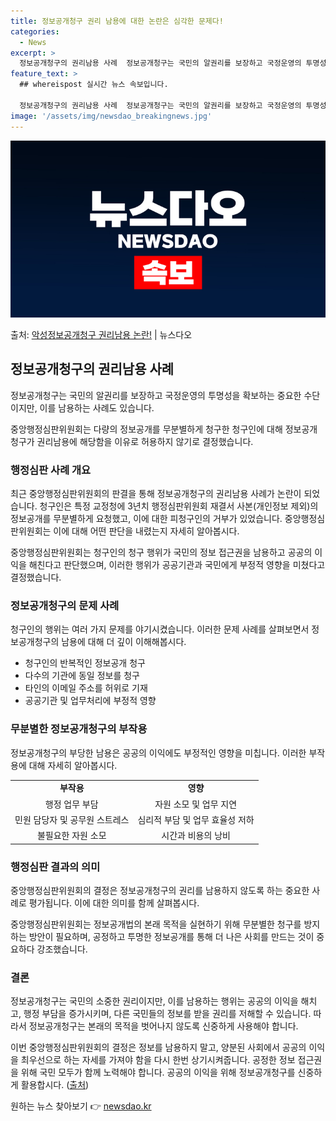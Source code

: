 ```yaml
---
title: 정보공개청구 권리 남용에 대한 논란은 심각한 문제다!
categories:
  - News
excerpt: >
  정보공개청구의 권리남용 사례  정보공개청구는 국민의 알권리를 보장하고 국정운영의 투명성을 확보하는 중요한 수…
feature_text: >
  ## whereispost 실시간 뉴스 속보입니다.

  정보공개청구의 권리남용 사례  정보공개청구는 국민의 알권리를 보장하고 국정운영의 투명성을 확보하는 중요한 수…
image: '/assets/img/newsdao_breakingnews.jpg'
---
```


![뉴스다오 속보](/assets/img/newsdao_breakingnews.jpg)

<p>출처: <a href="https://newsdao.kr/4387" rel="dofollow">악성정보공개청구 권리남용 논란!</a> | 뉴스다오</p>

<h2>정보공개청구의 권리남용 사례</h2>
<p data-ke-size="size16">정보공개청구는 국민의 알권리를 보장하고 국정운영의 투명성을 확보하는 중요한 수단이지만, 이를 남용하는 사례도 있습니다.</p>
중앙행정심판위원회는 다량의 정보공개를 무분별하게 청구한 청구인에 대해 정보공개 청구가 권리남용에 해당함을 이유로 허용하지 않기로 결정했습니다.

<h3>행정심판 사례 개요</h3>
<p data-ke-size="size16">최근 중앙행정심판위원회의 판결을 통해 정보공개청구의 권리남용 사례가 논란이 되었습니다. 청구인은 특정 교정청에 3년치 행정심판위원회 재결서 사본(개인정보 제외)의 정보공개를 무분별하게 요청했고, 이에 대한 피청구인의 거부가 있었습니다. 중앙행정심판위원회는 이에 대해 어떤 판단을 내렸는지 자세히 알아봅시다.</p>
중앙행정심판위원회는 청구인의 청구 행위가 국민의 정보 접근권을 남용하고 공공의 이익을 해친다고 판단했으며, 이러한 행위가 공공기관과 국민에게 부정적 영향을 미쳤다고 결정했습니다.

<h3>정보공개청구의 문제 사례</h3>
<p data-ke-size="size16">청구인의 행위는 여러 가지 문제를 야기시켰습니다. 이러한 문제 사례를 살펴보면서 정보공개청구의 남용에 대해 더 깊이 이해해봅시다.</p>
<ul>
    <li>청구인의 반복적인 정보공개 청구</li>
    <li>다수의 기관에 동일 정보를 청구</li>
    <li>타인의 이메일 주소를 허위로 기재</li>
    <li>공공기관 및 업무처리에 부정적 영향</li>
</ul>

<h3>무분별한 정보공개청구의 부작용</h3>
<p data-ke-size="size16">정보공개청구의 부당한 남용은 공공의 이익에도 부정적인 영향을 미칩니다. 이러한 부작용에 대해 자세히 알아봅시다.</p>
<table>
    <tr>
        <td style="text-align: center; height: 17px;"><b>부작용</b></td>
        <td style="text-align: center; height: 17px;"><b>영향</b></td>
    </tr>
    <tr>
        <td style="text-align: center; height: 17px;">행정 업무 부담</td>
        <td style="text-align: center; height: 17px;">자원 소모 및 업무 지연</td>
    </tr>
    <tr>
        <td style="text-align: center; height: 17px;">민원 담당자 및 공무원 스트레스</td>
        <td style="text-align: center; height: 17px;">심리적 부담 및 업무 효율성 저하</td>
    </tr>
    <tr>
        <td style="text-align: center; height: 17px;">불필요한 자원 소모</td>
        <td style="text-align: center; height: 17px;">시간과 비용의 낭비</td>
    </tr>
</table>

<h3>행정심판 결과의 의미</h3>
<p data-ke-size="size16">중앙행정심판위원회의 결정은 정보공개청구의 권리를 남용하지 않도록 하는 중요한 사례로 평가됩니다. 이에 대한 의미를 함께 살펴봅시다.</p>
중앙행정심판위원회는 정보공개법의 본래 목적을 실현하기 위해 무분별한 청구를 방지하는 방안이 필요하며, 공정하고 투명한 정보공개를 통해 더 나은 사회를 만드는 것이 중요하다 강조했습니다.

<h3>결론</h3>
<p data-ke-size="size16">정보공개청구는 국민의 소중한 권리이지만, 이를 남용하는 행위는 공공의 이익을 해치고, 행정 부담을 증가시키며, 다른 국민들의 정보를 받을 권리를 저해할 수 있습니다. 따라서 정보공개청구는 본래의 목적을 벗어나지 않도록 신중하게 사용해야 합니다.</p>
이번 중앙행정심판위원회의 결정은 정보를 남용하지 말고, 양분된 사회에서 공공의 이익을 최우선으로 하는 자세를 가져야 함을 다시 한번 상기시켜줍니다. 공정한 정보 접근권을 위해 국민 모두가 함께 노력해야 합니다. 공공의 이익을 위해 정보공개청구를 신중하게 활용합시다. (<a href="https://newsdao.kr/4387">출처</a>) 

원하는 뉴스 찾아보기 👉 <a href="https://newsdao.kr" rel="dofollow">newsdao.kr</a>


